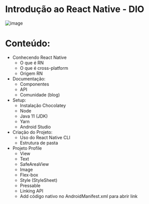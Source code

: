 # Introdução ao React Native - DIO
![image](https://user-images.githubusercontent.com/104372195/170408869-dbfa092f-c846-4c03-9769-f3b8033e57d2.png)

# Conteúdo:
- Conhecendo React Native
    - O que é RN
    - O que é cross-platform
    - Origem RN
 - Documentação:
    - Componentes
    - API
    - Comunidade (blog)
- Setup:
    - Instalação Chocolatey
    - Node
    - Java 11 (JDK)
    - Yarn
    - Android Studio
- Criação do Projeto:
    - Uso do React Native CLI
    - Estrutura de pasta
- Projeto Profile
    - View
    - Text
    - SafeAreaView
    - Image
    - Flex-box
    - Style (StyleSheet)
    - Pressable
    - Linking API
    - Add código nativo no AndroidManifest.xml para abrir link
